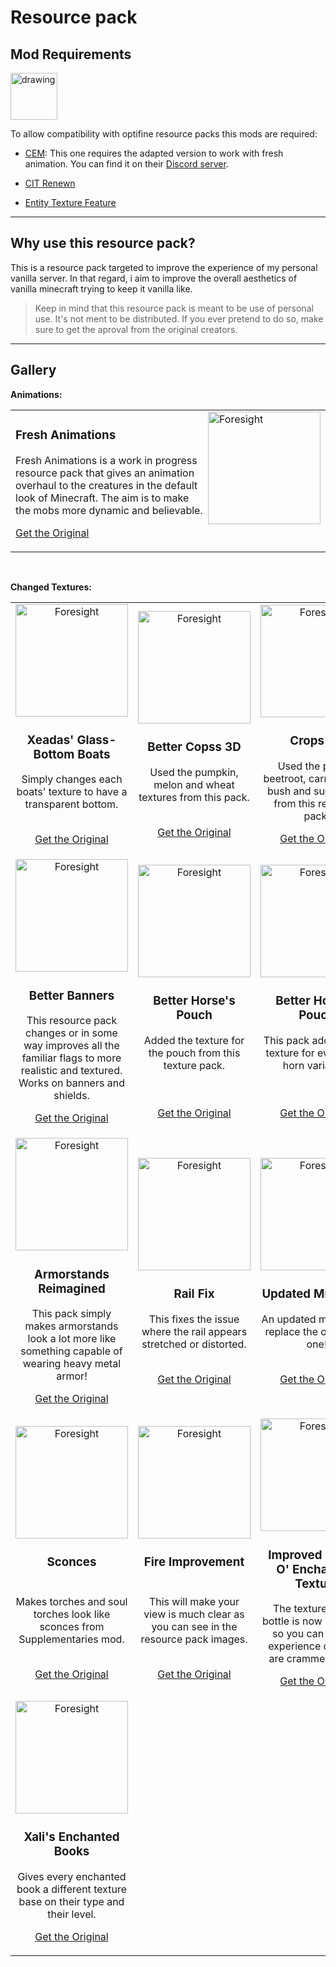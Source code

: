 # Resource pack

## Mod Requirements

<img src="https://img.shields.io/badge/requires-fabric-green" alt="drawing" width="75"/>

<br/>

To allow compatibility with optifine resource packs this mods are required:

- [CEM](https://www.curseforge.com/minecraft/mc-mods/custom-entity-models-cem): This one requires the adapted version to work with fresh animation. You can find it on their [Discord server](https://discord.gg/3qxFZm7Ycw).

- [CIT Renewn](https://www.curseforge.com/minecraft/mc-mods/cit-resewn)

- [Entity Texture Feature](https://www.curseforge.com/minecraft/mc-mods/entity-texture-features-fabric)

---
## Why use this resource pack?

This is a resource pack targeted to improve the experience of my personal vanilla server. In that regard, i aim to improve the overall aesthetics of vanilla minecraft trying to keep it vanilla like.

> Keep in mind that this resource pack is meant to be use of personal use. It's not ment to be distributed. If you ever pretend to do so, make sure to get the aproval from the original creators. 

---
## Gallery

**Animations:**

<table width="100%">
<tr>
<td>
  <img src="https://i.gyazo.com/d7e5d5a29bb863f020a07dda9c3bfbb8.png"
alt="Foresight" height="180px" align="right">
  
<h3>Fresh Animations</h3> 
  <p width="60%;">
    Fresh Animations is a work in progress resource pack that gives an animation overhaul to the creatures in the default look of Minecraft. The aim is to make the  mobs more dynamic and believable.
  </p>

[Get the Original](https://www.curseforge.com/minecraft/texture-packs/fresh-animations)
</td>
</tr>
</table>

<br/>

**Changed Textures:**

<table width="100%">
<tr>
<td align="center" width="33%">
  <img src="https://i.gyazo.com/94a0fff5d491acbc64d685e2204114fc.png"   alt="Foresight" height="180px">
  
<h3>Xeadas' Glass-Bottom Boats</h3> 
  <p width="60%;">
    Simply changes each boats' texture to have a transparent bottom.<br><br>
  </p>

[Get the Original](https://www.planetminecraft.com/texture-pack/xeadas-glass-bottom-boats/)
</td>

<td align="center" width="33%">
  <img src="https://i.gyazo.com/0dad27653664e3067ef9243993e64833.jpg"
alt="Foresight" height="180px">
  
<h3>Better Copss 3D</h3> 
  <p width="60%;">
    Used the pumpkin, melon and wheat textures from this pack.<br><br>
  </p>

[Get the Original](https://www.planetminecraft.com/texture-pack/better-crops-3d/)
</td>

<td align="center" width="33%">
  <img src="https://i.gyazo.com/64283ed7f4175bcc609b8e933461ab94.png"
alt="Foresight" height="180px%">
  
<h3>Crops 3D</h3> 
  <p width="60%;">
    Used the potato, beetroot, carrot, berrie bush and sugar cane from this resource pack.
  </p>

[Get the Original](https://www.curseforge.com/minecraft/texture-packs/crops-3d)
</td>
</tr>

<tr>
<td align="center" width="33%">
  <img src="https://i.gyazo.com/70c8c689ebec8248b90c59243bbec496.png"
alt="Foresight" height="180px">
  
<h3>Better Banners</h3> 
  <p width="60%;">
    This resource pack changes or in some way improves all the familiar flags to more realistic and textured. Works on banners and shields.
  </p>

[Get the Original](https://www.planetminecraft.com/texture-pack/better-horse-s-ass-pouch/)
</td>

<td align="center" width="33%">
  <img src="https://i.gyazo.com/936ff3384e486dac7c83ca8157cf5e35.png"
alt="Foresight" height="180px">
  
<h3>Better Horse's Pouch</h3> 
  <p width="60%;">
    Added the texture for the pouch from this texture pack.<br><br><br>
  </p>

[Get the Original](https://www.planetminecraft.com/texture-pack/better-banner/)
</td>

<td align="center" width="33%">
  <img src="https://i.gyazo.com/8b1ee4c485f1274a7737db395cd7bee6.png"
alt="Foresight" height="180px">
  
<h3>Better Horse's Pouch</h3> 
  <p width="60%;">
    This pack adds unique texture for every goat horn variation.<br><br><br>
  </p>

[Get the Original](https://www.planetminecraft.com/texture-pack/1-19-goat-horns-optifine-cit-resewn-required/)
</td>
</tr>

<tr>
<td align="center" width="33%">
  <img src="https://i.gyazo.com/1dd7170582ee4834299b550653e7f168.png"
alt="Foresight" height="180px">
  
<h3>Armorstands Reimagined</h3> 
  <p width="60%;">
    This pack simply makes armorstands look a lot more like something capable of wearing heavy metal armor!
  </p>

[Get the Original](https://www.curseforge.com/minecraft/texture-packs/armorstands-reimagined)
</td>

<td align="center" width="33%">
  <img src="https://i.gyazo.com/08adb34db1ed81df7fb065db563dbaa0.png"
alt="Foresight" height="180px">
  
<h3>Rail Fix</h3> 
  <p width="60%;">
    This fixes the issue where the rail appears stretched or distorted.<br><br>
  </p>

[Get the Original](https://www.curseforge.com/minecraft/texture-packs/rail-fix)
</td>

<td align="center" width="33%">
  <img src="https://i.gyazo.com/998202b0239e67be23f97a525a3aaf77.png"
alt="Foresight" height="180px">
  
<h3>Updated Minecarts</h3> 
  <p width="60%;">
    An updated minecart to replace the old boring one!<br><br>
  </p>

[Get the Original](https://www.planetminecraft.com/texture-pack/updated-minecarts/)
</td>
</tr>

<tr>
<td align="center" width="33%">
  <img src="https://i.gyazo.com/de4b8a8a3f1f44ca2c7dc46913391815.png"
alt="Foresight" height="180px">
  
<h3>Sconces<br><br></h3> 
  <p width="60%;">
    Makes torches and soul torches look like sconces from Supplementaries mod.<br><br>
  </p>

[Get the Original](https://www.curseforge.com/minecraft/texture-packs/sconces)
</td>

<td align="center" width="33%">
  <img src="https://i.gyazo.com/dc21ef1b342eed600fed488a4431021d.png"
alt="Foresight" height="180px">
  
<h3>Fire Improvement<br><br></h3> 
  <p width="60%;">
    This will make your view is much clear as you can see in the resource pack images.<br><br>
  </p>

[Get the Original](https://www.curseforge.com/minecraft/texture-packs/fire-improvement)
</td>

<td align="center" width="33%">
  <img src="https://i.postimg.cc/ryWfLLhg/experience-bottle-big2.gif"
alt="Foresight" height="180px">
  
<h3>Improved Bottles O' Enchanting Texture</h3> 
  <p width="60%;">
    The texture for the bottle is now animated, so you can see the experience orbs that are crammed inside.
  </p>

[Get the Original](https://www.curseforge.com/minecraft/texture-packs/fire-improvement)
</td>
</tr>

<tr>
<td align="center" width="33%">
  <img src="https://i.gyazo.com/306642de8588bb3037b4dbe68fb567cd.png"
alt="Foresight" height="180px">
  
<h3>Xali's Enchanted Books</h3> 
  <p width="60%;">
    Gives every enchanted book a different texture base on their type and their level.
  </p>

[Get the Original](https://www.curseforge.com/minecraft/texture-packs/xalis-enchanted-books)
</td>
</tr>
</table>
